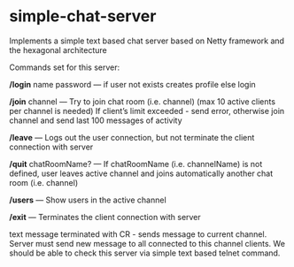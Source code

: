 # simple-chat-server

Implements a simple text based chat server based on Netty framework and the hexagonal architecture

Commands set for this server:

**/login** name password — if user not exists creates profile else login

**/join** channel — Try to join chat room (i.e. channel) (max 10 active clients per channel is needed) If client’s limit exceeded - send error, otherwise join channel and send last 100 messages of activity

**/leave** — Logs out the user connection, but not terminate the client connection with server

**/quit** chatRoomName? — If chatRoomName (i.e. channelName) is not defined, user leaves active channel and joins automatically another chat room (i.e. channel)

**/users** — Show users in the active channel

**/exit** — Terminates the client connection with server

text message terminated with CR - sends message to current channel. Server must send new message to all connected to this channel clients. We should be able to check this server via simple text based telnet command.